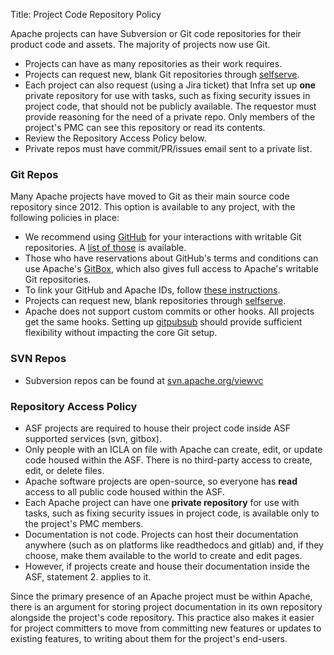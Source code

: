 Title: Project Code Repository Policy

Apache projects can have Subversion or Git code repositories for their product code and assets. The majority of projects now use Git.

  - Projects can have as many repositories as their work requires.
  - Projects can request new, blank Git repositories through <a href="https://selfserve.apache.org" target="_blank">selfserve</a>.
  - Each project can also request (using a Jira ticket) that Infra set up **one** private repository for use with tasks, such as fixing security issues in project code, that should not be publicly available. The requestor must provide reasoning for the need of a private repo. Only members of the project's PMC can see this repository or read its contents. 
  - Review the Repository Access Policy below.
  - Private repos must have commit/PR/issues email sent to a private list. 

### Git Repos ###

Many Apache projects have moved to Git as their main source code repository since 2012. This option is available to any project, with the following policies in place:

  - We recommend using <a href="https://github.com/apache/" target="_blank">GitHub</a> for your interactions with writable Git repositories. A <a href="http://github.com/apache/" target="_blank">list of those</a> is available.
  - Those who have reservations about GitHub's terms and conditions can use Apache's <a href="https://gitbox.apache.org/" target="_blank">GitBox</a>, which also gives full access to Apache's writable Git repositories.
  - To link your GitHub and Apache IDs, follow <a href="https://gitbox.apache.org/setup/" target="_blank">these instructions</a>.
  - Projects can request new, blank repositories through <a href="https://selfserve.apache.org" target="_blank">selfserve</a>.
  - Apache does not support custom commits or other hooks. All projects get the same hooks. Setting up <a href="https://github.com/apache/infrastructure-puppet/tree/deployment/modules/gitpubsub" target="_blank">gitpubsub</a> should provide sufficient flexibility without impacting the core Git setup. 

### SVN Repos ###

  - Subversion repos can be found at <a href="https://svn.apache.org/viewvc" target="_blank">svn.apache.org/viewvc</a>


### Repository Access Policy ###

  - ASF projects are required to house their project code inside ASF supported services (svn, gitbox).
  - Only people with an ICLA on file with Apache can create, edit, or update code housed within the ASF. There is no third-party access to create, edit, or delete files.
  - Apache software projects are open-source, so everyone has **read** access to all public code housed within the ASF.
  - Each Apache project can have one **private repository** for use with tasks, such as fixing security issues in project code, is available only to the project's PMC members.
  - Documentation is not code. Projects can host their documentation anywhere (such as on platforms like readthedocs and gitlab) and, if they choose, make them available to the world to create and edit pages.
  - However, if projects create and house their documentation inside the ASF, statement 2. applies to it.

Since the primary presence of an Apache project must be within Apache, there is an argument for storing project documentation in its own repository alongside the project's code repository. This practice also makes it easier for project committers to move from committing new features or updates to existing features, to writing about them for the project's end-users.
